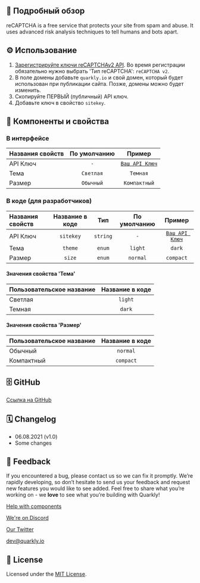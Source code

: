 ## 📖 Подробный обзор

reCAPTCHA is a free service that protects your site from spam and abuse. It uses advanced risk analysis techniques to tell humans and bots apart.

## ⚙️ Использование

1. [Зарегистрируйте ключи reCAPTCHAv2 API](https://www.google.com/recaptcha/admin/create). Во время регистрации обязательно нужно выбрать 'Тип reCAPTCHA': `reCAPTCHA v2`.
2. В поле домены добавьте `quarkly.io` и свой домен, который будет использован при публикации сайта. Позже, домены можно будет изменить.
3. Скопируйте ПЕРВЫЙ (публичный) API ключ.
4. Добавьте ключ в свойство `sitekey`.

## 🧩 Компоненты и свойства

### В интерфейсе

| Названия свойств | По умолчанию |                             Пример                              |
| :--------------- | :----------: | :-------------------------------------------------------------: |
| API Ключ         |     `-`      | [`Ваш API Ключ`](https://www.google.com/recaptcha/admin/create) |
| Тема             |  `Светлая`   |                            `Темная`                             |
| Размер           |  `Обычный`   |                          `Компактный`                           |

### В коде (для разработчиков)

| Названия свойств | Название в коде |   Тип    | По умолчанию |                             Пример                              |
| :--------------- | :-------------: | :------: | :----------: | :-------------------------------------------------------------: |
| API Ключ         |    `sitekey`    | `string` |     `-`      | [`Ваш API Ключ`](https://www.google.com/recaptcha/admin/create) |
| Тема             |     `theme`     |  `enum`  |   `light`    |                             `dark`                              |
| Размер           |     `size`      |  `enum`  |   `normal`   |                            `compact`                            |

#### Значения свойства 'Тема'

| Пользовательское название | Название в коде |
| :------------------------ | :-------------: |
| Светлая                   |     `light`     |
| Темная                    |     `dark`      |

#### Значения свойства 'Размер'

| Пользовательское название | Название в коде |
| :------------------------ | :-------------: |
| Обычный                   |    `normal`     |
| Компактный                |    `compact`    |

## 🗄 GitHub

[Ссылка на GitHub](https://github.com/quarkly/community-kit/tree/master/src/ReCaptcha)

## 🗓 Changelog

-   06.08.2021 (v1.0)
-   Some changes

## 📮 Feedback

If you encountered a bug, please contact us so we can fix it promptly. We’re rapidly developing, so don’t hesitate to send us your feedback and request new features you would like to see added. Feel free to share what you’re working on - we **love** to see what you’re building with Quarkly!

[Help with components](https://community.quarkly.io/c/requests/11)

[We're on Discord](https://discord.gg/SuF9vCMJGW)

[Our Twitter](https://twitter.com/quarklyapp)

[dev@quarkly.io](mailto:dev@quarkly.io)

## 📝 License

Licensed under the [MIT License](https://raw.githubusercontent.com/quarkly/community-kit/master/LICENSE).
